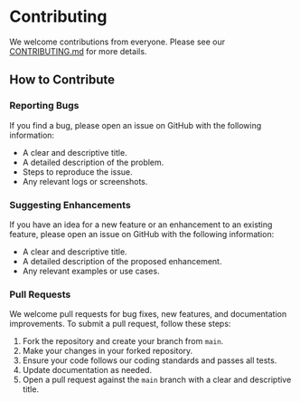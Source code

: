 # Contributing

We welcome contributions from everyone. Please see our [CONTRIBUTING.md](CONTRIBUTING.md) for more details.

## How to Contribute

### Reporting Bugs

If you find a bug, please open an issue on GitHub with the following information:

- A clear and descriptive title.
- A detailed description of the problem.
- Steps to reproduce the issue.
- Any relevant logs or screenshots.

### Suggesting Enhancements

If you have an idea for a new feature or an enhancement to an existing feature, please open an issue on GitHub with the following information:

- A clear and descriptive title.
- A detailed description of the proposed enhancement.
- Any relevant examples or use cases.

### Pull Requests

We welcome pull requests for bug fixes, new features, and documentation improvements. To submit a pull request, follow these steps:

1. Fork the repository and create your branch from `main`.
2. Make your changes in your forked repository.
3. Ensure your code follows our coding standards and passes all tests.
4. Update documentation as needed.
5. Open a pull request against the `main` branch with a clear and descriptive title.
